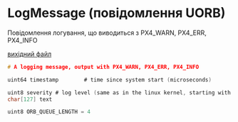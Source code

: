 # LogMessage (повідомлення UORB)

Повідомлення логування, що виводиться з PX4_WARN, PX4_ERR, PX4_INFO

[вихідний файл](https://github.com/PX4/PX4-Autopilot/blob/main/msg/LogMessage.msg)

```c
# A logging message, output with PX4_WARN, PX4_ERR, PX4_INFO

uint64 timestamp        # time since system start (microseconds)

uint8 severity # log level (same as in the linux kernel, starting with 0)
char[127] text

uint8 ORB_QUEUE_LENGTH = 4

```
